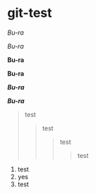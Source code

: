 # git-test

*Bu-ra*  

_Bu-ra_  

**Bu-ra**  

__Bu-ra__  

*__Bu-ra__*

**_Bu-ra_**

>test
>>test
>>>test
>>>>test

1. test
2. yes
5. test
